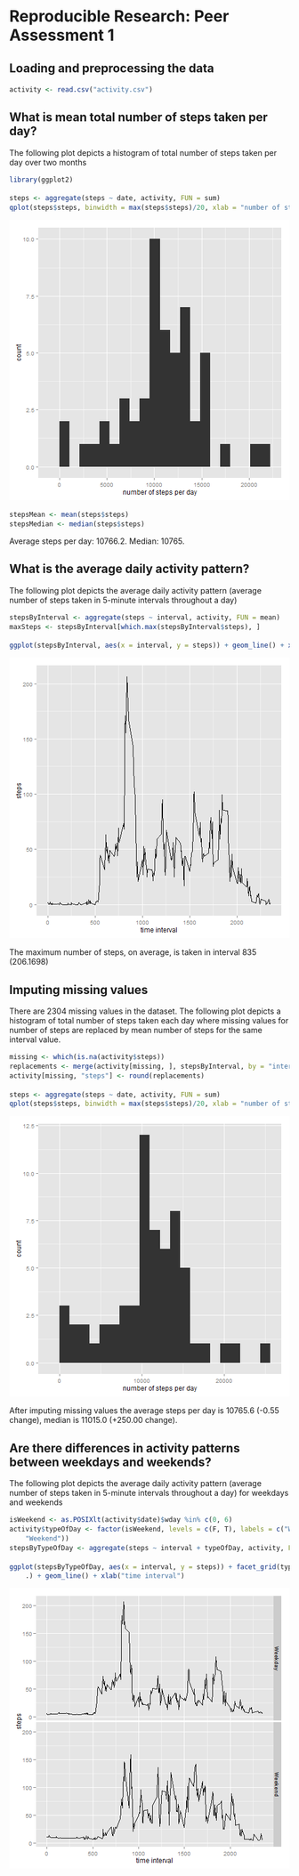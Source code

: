 # Reproducible Research: Peer Assessment 1


## Loading and preprocessing the data

```r
activity <- read.csv("activity.csv")
```


## What is mean total number of steps taken per day?
The following plot depicts a histogram of total number of steps taken per day over two months

```r
library(ggplot2)

steps <- aggregate(steps ~ date, activity, FUN = sum)
qplot(steps$steps, binwidth = max(steps$steps)/20, xlab = "number of steps per day")
```

![plot of chunk unnamed-chunk-2](figure/unnamed-chunk-2.png) 

```r
stepsMean <- mean(steps$steps)
stepsMedian <- median(steps$steps)
```


Average steps per day: 10766.2. Median: 10765.

## What is the average daily activity pattern?
The following plot depicts the average daily activity pattern (average number of steps taken in 5-minute
intervals throughout a day)


```r
stepsByInterval <- aggregate(steps ~ interval, activity, FUN = mean)
maxSteps <- stepsByInterval[which.max(stepsByInterval$steps), ]

ggplot(stepsByInterval, aes(x = interval, y = steps)) + geom_line() + xlab("time interval")
```

![plot of chunk unnamed-chunk-3](figure/unnamed-chunk-3.png) 


The maximum number of steps, on average, is taken in interval 835
 (206.1698)

## Imputing missing values
There are 2304 missing values in the dataset.
The following plot depicts a histogram of total number of steps taken each day where missing
values for number of steps are replaced by mean number of steps for the same interval value.


```r
missing <- which(is.na(activity$steps))
replacements <- merge(activity[missing, ], stepsByInterval, by = "interval")$steps.y
activity[missing, "steps"] <- round(replacements)

steps <- aggregate(steps ~ date, activity, FUN = sum)
qplot(steps$steps, binwidth = max(steps$steps)/20, xlab = "number of steps per day")
```

![plot of chunk unnamed-chunk-4](figure/unnamed-chunk-4.png) 




After imputing missing values the average steps per day is 10765.6 
(-0.55 change), median is 11015.0 
(+250.00 change).


## Are there differences in activity patterns between weekdays and weekends?

The following plot depicts the average daily activity pattern (average number of steps taken in 5-minute
intervals throughout a day) for weekdays and weekends


```r
isWeekend <- as.POSIXlt(activity$date)$wday %in% c(0, 6)
activity$typeOfDay <- factor(isWeekend, levels = c(F, T), labels = c("Weekday", 
    "Weekend"))
stepsByTypeOfDay <- aggregate(steps ~ interval + typeOfDay, activity, FUN = mean)

ggplot(stepsByTypeOfDay, aes(x = interval, y = steps)) + facet_grid(typeOfDay ~ 
    .) + geom_line() + xlab("time interval")
```

![plot of chunk unnamed-chunk-6](figure/unnamed-chunk-6.png) 

